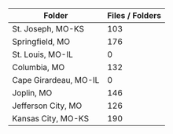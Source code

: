 | Folder                |   Files / Folders |
|-----------------------|-------------------|
| St. Joseph, MO-KS     |               103 |
| Springfield, MO       |               176 |
| St. Louis, MO-IL      |                 0 |
| Columbia, MO          |               132 |
| Cape Girardeau, MO-IL |                 0 |
| Joplin, MO            |               146 |
| Jefferson City, MO    |               126 |
| Kansas City, MO-KS    |               190 |